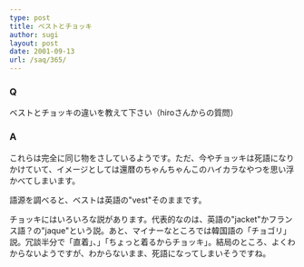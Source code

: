 ```yaml
---
type: post
title: ベストとチョッキ
author: sugi
layout: post
date: 2001-09-13
url: /saq/365/
---
```

### Q 

ベストとチョッキの違いを教えて下さい（hiroさんからの質問）

### A 

これらは完全に同じ物をさしているようです。ただ、今やチョッキは死語になりかけていて、イメージとしては還暦のちゃんちゃんこのハイカラなやつを思い浮かべてしまいます。

語源を調べると、ベストは英語の"vest"そのままです。

チョッキにはいろいろな説があります。代表的なのは、英語の"jacket"かフランス語？の"jaque"という説。あと、マイナーなところでは韓国語の「チョゴリ」説。冗談半分で「直着」、」「ちょっと着るからチョッキ」。結局のところ、よくわからないようですが、わからないまま、死語になってしまいそうですね。
